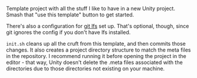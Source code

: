 Template project with all the stuff I like to have in a new Unity project. Smash that "use this template" button to get started.

There's also a configuration for [git lfs](https://git-lfs.github.com/) set up. That's optional, though, since git ignores the config if you don't have lfs installed.

`init.sh` cleans up all the cruft from this template, and then commits those changes. It also creates a project directory structure to match the meta files in the repository. I recommend running it before opening the project in the editor - that way, Unity doesn't delete the .meta files associated with the directories due to those directories not existing on your machine.

